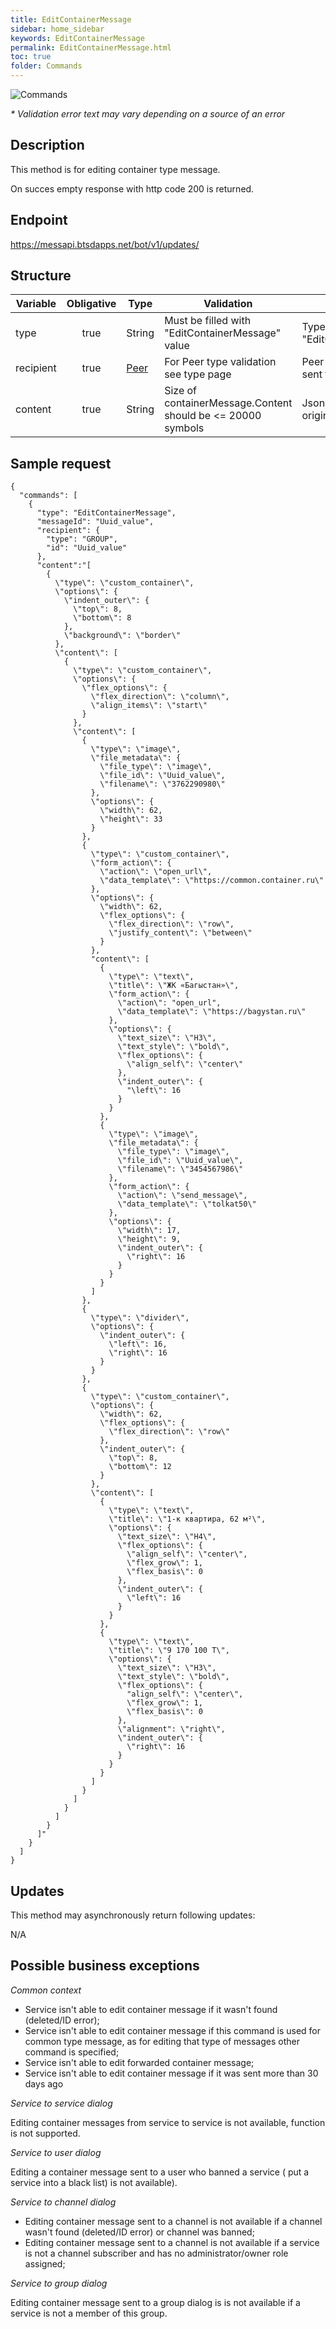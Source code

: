 ```yaml
---
title: EditContainerMessage
sidebar: home_sidebar
keywords: EditContainerMessage
permalink: EditContainerMessage.html
toc: true
folder: Commands
---
```


![Commands](images/EditContainerMessage.png "BotCommandSendContainerMessage")
<p>
<i>* Validation error text may vary depending on a source of an error</i>
</p>

## Description

<p> This method is for editing container type message. 
</p>
On succes empty response with http code 200 is returned.

## Endpoint

https://messapi.btsdapps.net/bot/v1/updates/

## Structure

| Variable  | Obligative  | Type| Validation| Description
|---|:---:|---|---|---|
| type | true | String | Must be filled with "EditContainerMessage" value |Type of request "EditContainerMessage" |
| recipient  | true |  [Peer](https://btsdigital.github.io/bot-api-contract/peer.html) | For Peer type validation see type page| Peer  this message was sent to |
| content| true |  String |Size of containerMessage.Content should be <= 20000 symbols | Json array to replace original |

## Sample request

```
{
  "commands": [
    {
      "type": "EditContainerMessage",
      "messageId": "Uuid_value",
      "recipient": {
        "type": "GROUP",
        "id": "Uuid_value"
      },
      "content":"[
        {
          \"type\": \"custom_container\",
          \"options\": {
            \"indent_outer\": {
              \"top\": 8,
              \"bottom\": 8
            },
            \"background\": \"border\"
          },
          \"content\": [
            {
              \"type\": \"custom_container\",
              \"options\": {
                \"flex_options\": {
                  \"flex_direction\": \"column\",
                  \"align_items\": \"start\"
                }
              },
              \"content\": [
                {
                  \"type\": \"image\",
                  \"file_metadata\": {
                    \"file_type\": \"image\",
                    \"file_id\": \"Uuid_value\",
                    \"filename\": \"3762290980\"
                  },
                  \"options\": {
                    \"width\": 62,
                    \"height\": 33
                  }
                },
                {
                  \"type\": \"custom_container\",
                  \"form_action\": {
                    \"action\": \"open_url\",
                    \"data_template\": \"https://common.container.ru\"
                  },
                  \"options\": {
                    \"width\": 62,
                    \"flex_options\": {
                      \"flex_direction\": \"row\",
                      \"justify_content\": \"between\"
                    }
                  },
                  "content\": [
                    {
                      \"type\": \"text\",
                      \"title\": \"ЖК «Багыстан»\",
                      \"form_action\": {
                        \"action\": "open_url",
                        \"data_template\": \"https://bagystan.ru\"
                      },
                      \"options\": {
                        \"text_size\": \"H3\",
                        \"text_style\": \"bold\",
                        \"flex_options\": {
                          \"align_self\": \"center\"
                        },
                        \"indent_outer\": {
                          "\left\": 16
                        }
                      }
                    },
                    {
                      \"type\": \"image\",
                      \"file_metadata\": {
                        \"file_type\": \"image\",
                        \"file_id\": \"Uuid_value\",
                        \"filename\": \"3454567986\"
                      },
                      \"form_action\": {
                        \"action\": \"send_message\",
                        \"data_template\": \"tolkat50\"
                      },
                      \"options\": {
                        \"width\": 17,
                        \"height\": 9,
                        \"indent_outer\": {
                          \"right\": 16
                        }
                      }
                    }
                  ]
                },
                {
                  \"type\": \"divider\",
                  \"options\": {
                    \"indent_outer\": {
                      \"left\": 16,
                      \"right\": 16
                    }
                  }
                },
                {
                  \"type\": \"custom_container\",
                  \"options\": {
                    \"width\": 62,
                    \"flex_options\": {
                      \"flex_direction\": \"row\"
                    },
                    \"indent_outer\": {
                      \"top\": 8,
                      \"bottom\": 12
                    }
                  },
                  \"content\": [
                    {
                      \"type\": \"text\",
                      \"title\": \"1-к квартира, 62 м²\",
                      \"options\": {
                        \"text_size\": \"H4\",
                        \"flex_options\": {
                          \"align_self\": \"center\",
                          \"flex_grow\": 1,
                          \"flex_basis\": 0
                        },
                        \"indent_outer\": {
                          \"left\": 16
                        }
                      }
                    },
                    {
                      \"type\": \"text\",
                      \"title\": \"9 170 100 Т\",
                      \"options\": {
                        \"text_size\": \"H3\",
                        \"text_style\": \"bold\",
                        \"flex_options\": {
                          "align_self\": \"center\",
                          \"flex_grow\": 1,
                          \"flex_basis\": 0
                        },
                        \"alignment": \"right\",
                        \"indent_outer\": {
                          \"right\": 16
                        }
                      }
                    }
                  ]
                }
              ]
            }
          ]
        }
      ]"
    }
  ]
}
```

## Updates

<p>This method may asynchronously return following updates:
</p>

N/A

## Possible business exceptions

<i>Common context </i>
<p>
<ul>
    <li>Service isn't able to edit container message if it wasn't found (deleted/ID error);</li>
    <li>Service isn't able to edit container message if this command is used for common type message, as for editing that type of messages other command is specified;</li>
    <li>Service isn't able to edit forwarded container message;</li>
    <li> Service isn't able to edit container message if it was sent more than 30 days ago  </li>
</ul>
</p>
<i>Service to service dialog
</i>
<p>Editing container messages from service to service is not available, function is not supported.
</p>
<i>Service to user dialog
</i>
<p>
Editing a container message sent to a user who banned a service ( put a service into a black list) is not available).
</p>
<i>Service to channel dialog
</i>
<p>
<ul>
  <li> Editing container message sent to a channel is not available if a channel wasn't found (deleted/ID error) or channel was banned;
  </li>
  <li>Editing container message sent to a channel is not available if a service is not a channel subscriber and has no administrator/owner role assigned;
  </li>
</ul>
</p>
<i>Service to group dialog
</i>
<p>
Editing container message sent to a group dialog is is not available if a service is not a member of this group.
</p>
